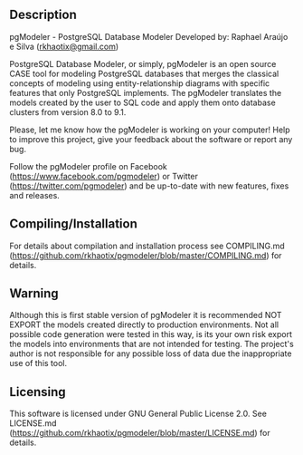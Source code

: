 Description
-----------

pgModeler - PostgreSQL Database Modeler
Developed by: Raphael Araújo e Silva (rkhaotix@gmail.com)

PostgreSQL Database Modeler, or simply, pgModeler is an open source CASE tool for modeling PostgreSQL databases that merges the classical concepts of modeling using entity-relationship diagrams with specific features that only PostgreSQL implements. The pgModeler translates the models created by the user to SQL code and apply them onto database clusters from version 8.0 to 9.1.

Please, let me know how the pgModeler is working on your computer! Help to improve this project, give your feedback about the software or report any bug.

Follow the pgModeler profile on Facebook (https://www.facebook.com/pgmodeler) or Twitter (https://twitter.com/pgmodeler) and be up-to-date with new features, fixes and releases.

Compiling/Installation
----------------------

For details about compilation and installation process see COMPILING.md (https://github.com/rkhaotix/pgmodeler/blob/master/COMPILING.md) for details.

Warning
-------

Although this is first stable version of pgModeler it is recommended NOT EXPORT the models created directly to production environments. Not all possible code generation were tested in this way, is its your own risk export the models into environments that are not intended for testing. The project's author is not responsible for any possible loss of data due the inappropriate use of this tool.

Licensing
---------

This software is licensed under GNU General Public License 2.0. See LICENSE.md (https://github.com/rkhaotix/pgmodeler/blob/master/LICENSE.md) for details.
